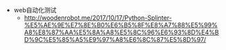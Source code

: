 * web自动化测试
    * http://woodenrobot.me/2017/10/17/Python-Splinter-%E5%AE%9E%E7%8E%B0%E6%B5%8F%E8%A7%88%E5%99%A8%E8%87%AA%E5%8A%A8%E5%8C%96%E6%93%8D%E4%BD%9C%E5%85%A5%E9%97%A8%E6%8C%87%E5%8D%97/
    